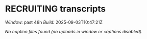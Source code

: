 # RECRUITING transcripts
_Window:_ past 48h
_Build:_ 2025-09-03T10:47:21Z

_No caption files found (no uploads in window or captions disabled)._ 
